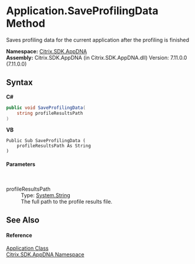 # Application.SaveProfilingData Method 
 

Saves profiling data for the current application after the profiling is finished

**Namespace:**&nbsp;[Citrix.SDK.AppDNA](index.md)<br />**Assembly:**&nbsp;Citrix.SDK.AppDNA (in Citrix.SDK.AppDNA.dll) Version: 7.11.0.0 (7.11.0.0)

## Syntax

**C#**
```csharp
public void SaveProfilingData(
	string profileResultsPath
)
```

**VB**
```vbnet
Public Sub SaveProfilingData ( 
	profileResultsPath As String
)
```


#### Parameters
&nbsp;<dl><dt>profileResultsPath</dt><dd>Type: <a href="http://msdn2.microsoft.com/en-us/library/s1wwdcbf" target="_blank">System.String</a><br />The full path to the profile results file.</dd></dl>

## See Also


#### Reference
<a href="1779bfff-4b29-0f26-8a09-10acdd530bbc">Application Class</a><br /><a href="fe2d265b-410b-8b11-1eb4-a790e0b062bf">Citrix.SDK.AppDNA Namespace</a><br />
